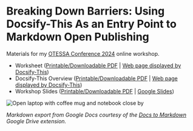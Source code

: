 # Breaking Down Barriers: Using Docsify-This As an Entry Point to Markdown Open Publishing

Materials for my [OTESSA Conference 2024](https://otessa.org/2024/) online workshop.

- Worksheet ([Printable/Downloadable PDF](https://paulhibbitts.github.io/otessa-2024/worksheet.pdf) | [Web page displayed by Docsify-This](https://docsify-this.net/?basePath=https://raw.githubusercontent.com/paulhibbitts/otessa-2024/main/pages&homepage=worksheet.md&browser-tab-title=Worksheet%20-%20Breaking%20Down%20Barriers&header-weight=600&dark-mode=true))
- Docsify-This Overview ([Printable/Downloadable PDF](https://paulhibbitts.github.io/otessa-2024/introduction-to-docsify-this.pdf) | [Web page displayed by Docsify-This](https://docsify-this.net/?basePath=https://raw.githubusercontent.com/paulhibbitts/otessa-2024/main/pages&homepage=introduction-to-docsify-this.md&edit-link=https://github.com/paulhibbitts/otessa-2024/blob/main/pages/introduction-to-docsify-this.md&sidebar=true&edit-link-text=Suggest%20an%20Edit%20on%20GitHub&browser-tab-title=Introduction%20to%20Publishing%20with%20Docsify-This&header-weight=600&dark-mode=true&coverpage=_coverpage.md))
- Workshop Slides ([Printable/Downloadable PDF](https://paulhibbitts.github.io/otessa-2024/slides.pdf) | [Google Slides](https://docs.google.com/presentation/d/1emFKCI_DRlCqCVbaaawPZoa5AdVY2UC-I6_s0WK7a64/edit?usp=sharing))

![Open laptop with coffee mug and notebook close by](http://otessa.org/2024/files/2023/10/nick-morrison-FHnnjk1Yj7Y-unsplash-scaled.jpg)

_Markdown export from Google Docs courtesy of the *[Docs to Markdown](https://workspace.google.com/marketplace/app/docs_to_markdown/700168918607)* Google Drive extension._
